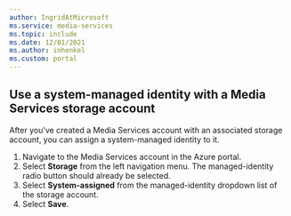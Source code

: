 ```yaml
---
author: IngridAtMicrosoft
ms.service: media-services 
ms.topic: include
ms.date: 12/01/2021
ms.author: inhenkel
ms.custom: portal
---
```


<!-- Use the portal to add a system managed identity to a media services storage account -->

## Use a system-managed identity with a Media Services storage account

After you've created a Media Services account with an associated storage account, you can assign a system-managed identity to it.

1. Navigate to the Media Services account in the Azure portal.
1. Select **Storage** from the left navigation menu. The managed-identity radio button should already be selected.
1. Select **System-assigned** from the managed-identity dropdown list of the storage account.
1. Select **Save**.